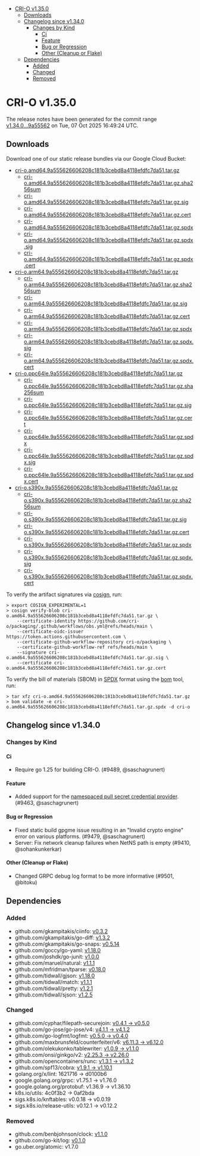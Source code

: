 - [CRI-O v1.35.0](#cri-o-v1350)
  - [Downloads](#downloads)
  - [Changelog since v1.34.0](#changelog-since-v1340)
    - [Changes by Kind](#changes-by-kind)
      - [Ci](#ci)
      - [Feature](#feature)
      - [Bug or Regression](#bug-or-regression)
      - [Other (Cleanup or Flake)](#other-cleanup-or-flake)
  - [Dependencies](#dependencies)
    - [Added](#added)
    - [Changed](#changed)
    - [Removed](#removed)

# CRI-O v1.35.0

The release notes have been generated for the commit range
[v1.34.0...9a55562](https://github.com/cri-o/cri-o/compare/v1.34.0...v1.35.0) on Tue, 07 Oct 2025 16:49:24 UTC.

## Downloads

Download one of our static release bundles via our Google Cloud Bucket:

- [cri-o.amd64.9a555626606208c181b3cebd8a4118efdfc7da51.tar.gz](https://storage.googleapis.com/cri-o/artifacts/cri-o.amd64.9a555626606208c181b3cebd8a4118efdfc7da51.tar.gz)
  - [cri-o.amd64.9a555626606208c181b3cebd8a4118efdfc7da51.tar.gz.sha256sum](https://storage.googleapis.com/cri-o/artifacts/cri-o.amd64.9a555626606208c181b3cebd8a4118efdfc7da51.tar.gz.sha256sum)
  - [cri-o.amd64.9a555626606208c181b3cebd8a4118efdfc7da51.tar.gz.sig](https://storage.googleapis.com/cri-o/artifacts/cri-o.amd64.9a555626606208c181b3cebd8a4118efdfc7da51.tar.gz.sig)
  - [cri-o.amd64.9a555626606208c181b3cebd8a4118efdfc7da51.tar.gz.cert](https://storage.googleapis.com/cri-o/artifacts/cri-o.amd64.9a555626606208c181b3cebd8a4118efdfc7da51.tar.gz.cert)
  - [cri-o.amd64.9a555626606208c181b3cebd8a4118efdfc7da51.tar.gz.spdx](https://storage.googleapis.com/cri-o/artifacts/cri-o.amd64.9a555626606208c181b3cebd8a4118efdfc7da51.tar.gz.spdx)
  - [cri-o.amd64.9a555626606208c181b3cebd8a4118efdfc7da51.tar.gz.spdx.sig](https://storage.googleapis.com/cri-o/artifacts/cri-o.amd64.9a555626606208c181b3cebd8a4118efdfc7da51.tar.gz.spdx.sig)
  - [cri-o.amd64.9a555626606208c181b3cebd8a4118efdfc7da51.tar.gz.spdx.cert](https://storage.googleapis.com/cri-o/artifacts/cri-o.amd64.9a555626606208c181b3cebd8a4118efdfc7da51.tar.gz.spdx.cert)
- [cri-o.arm64.9a555626606208c181b3cebd8a4118efdfc7da51.tar.gz](https://storage.googleapis.com/cri-o/artifacts/cri-o.arm64.9a555626606208c181b3cebd8a4118efdfc7da51.tar.gz)
  - [cri-o.arm64.9a555626606208c181b3cebd8a4118efdfc7da51.tar.gz.sha256sum](https://storage.googleapis.com/cri-o/artifacts/cri-o.arm64.9a555626606208c181b3cebd8a4118efdfc7da51.tar.gz.sha256sum)
  - [cri-o.arm64.9a555626606208c181b3cebd8a4118efdfc7da51.tar.gz.sig](https://storage.googleapis.com/cri-o/artifacts/cri-o.arm64.9a555626606208c181b3cebd8a4118efdfc7da51.tar.gz.sig)
  - [cri-o.arm64.9a555626606208c181b3cebd8a4118efdfc7da51.tar.gz.cert](https://storage.googleapis.com/cri-o/artifacts/cri-o.arm64.9a555626606208c181b3cebd8a4118efdfc7da51.tar.gz.cert)
  - [cri-o.arm64.9a555626606208c181b3cebd8a4118efdfc7da51.tar.gz.spdx](https://storage.googleapis.com/cri-o/artifacts/cri-o.arm64.9a555626606208c181b3cebd8a4118efdfc7da51.tar.gz.spdx)
  - [cri-o.arm64.9a555626606208c181b3cebd8a4118efdfc7da51.tar.gz.spdx.sig](https://storage.googleapis.com/cri-o/artifacts/cri-o.arm64.9a555626606208c181b3cebd8a4118efdfc7da51.tar.gz.spdx.sig)
  - [cri-o.arm64.9a555626606208c181b3cebd8a4118efdfc7da51.tar.gz.spdx.cert](https://storage.googleapis.com/cri-o/artifacts/cri-o.arm64.9a555626606208c181b3cebd8a4118efdfc7da51.tar.gz.spdx.cert)
- [cri-o.ppc64le.9a555626606208c181b3cebd8a4118efdfc7da51.tar.gz](https://storage.googleapis.com/cri-o/artifacts/cri-o.ppc64le.9a555626606208c181b3cebd8a4118efdfc7da51.tar.gz)
  - [cri-o.ppc64le.9a555626606208c181b3cebd8a4118efdfc7da51.tar.gz.sha256sum](https://storage.googleapis.com/cri-o/artifacts/cri-o.ppc64le.9a555626606208c181b3cebd8a4118efdfc7da51.tar.gz.sha256sum)
  - [cri-o.ppc64le.9a555626606208c181b3cebd8a4118efdfc7da51.tar.gz.sig](https://storage.googleapis.com/cri-o/artifacts/cri-o.ppc64le.9a555626606208c181b3cebd8a4118efdfc7da51.tar.gz.sig)
  - [cri-o.ppc64le.9a555626606208c181b3cebd8a4118efdfc7da51.tar.gz.cert](https://storage.googleapis.com/cri-o/artifacts/cri-o.ppc64le.9a555626606208c181b3cebd8a4118efdfc7da51.tar.gz.cert)
  - [cri-o.ppc64le.9a555626606208c181b3cebd8a4118efdfc7da51.tar.gz.spdx](https://storage.googleapis.com/cri-o/artifacts/cri-o.ppc64le.9a555626606208c181b3cebd8a4118efdfc7da51.tar.gz.spdx)
  - [cri-o.ppc64le.9a555626606208c181b3cebd8a4118efdfc7da51.tar.gz.spdx.sig](https://storage.googleapis.com/cri-o/artifacts/cri-o.ppc64le.9a555626606208c181b3cebd8a4118efdfc7da51.tar.gz.spdx.sig)
  - [cri-o.ppc64le.9a555626606208c181b3cebd8a4118efdfc7da51.tar.gz.spdx.cert](https://storage.googleapis.com/cri-o/artifacts/cri-o.ppc64le.9a555626606208c181b3cebd8a4118efdfc7da51.tar.gz.spdx.cert)
- [cri-o.s390x.9a555626606208c181b3cebd8a4118efdfc7da51.tar.gz](https://storage.googleapis.com/cri-o/artifacts/cri-o.s390x.9a555626606208c181b3cebd8a4118efdfc7da51.tar.gz)
  - [cri-o.s390x.9a555626606208c181b3cebd8a4118efdfc7da51.tar.gz.sha256sum](https://storage.googleapis.com/cri-o/artifacts/cri-o.s390x.9a555626606208c181b3cebd8a4118efdfc7da51.tar.gz.sha256sum)
  - [cri-o.s390x.9a555626606208c181b3cebd8a4118efdfc7da51.tar.gz.sig](https://storage.googleapis.com/cri-o/artifacts/cri-o.s390x.9a555626606208c181b3cebd8a4118efdfc7da51.tar.gz.sig)
  - [cri-o.s390x.9a555626606208c181b3cebd8a4118efdfc7da51.tar.gz.cert](https://storage.googleapis.com/cri-o/artifacts/cri-o.s390x.9a555626606208c181b3cebd8a4118efdfc7da51.tar.gz.cert)
  - [cri-o.s390x.9a555626606208c181b3cebd8a4118efdfc7da51.tar.gz.spdx](https://storage.googleapis.com/cri-o/artifacts/cri-o.s390x.9a555626606208c181b3cebd8a4118efdfc7da51.tar.gz.spdx)
  - [cri-o.s390x.9a555626606208c181b3cebd8a4118efdfc7da51.tar.gz.spdx.sig](https://storage.googleapis.com/cri-o/artifacts/cri-o.s390x.9a555626606208c181b3cebd8a4118efdfc7da51.tar.gz.spdx.sig)
  - [cri-o.s390x.9a555626606208c181b3cebd8a4118efdfc7da51.tar.gz.spdx.cert](https://storage.googleapis.com/cri-o/artifacts/cri-o.s390x.9a555626606208c181b3cebd8a4118efdfc7da51.tar.gz.spdx.cert)

To verify the artifact signatures via [cosign](https://github.com/sigstore/cosign), run:

```console
> export COSIGN_EXPERIMENTAL=1
> cosign verify-blob cri-o.amd64.9a555626606208c181b3cebd8a4118efdfc7da51.tar.gz \
    --certificate-identity https://github.com/cri-o/packaging/.github/workflows/obs.yml@refs/heads/main \
    --certificate-oidc-issuer https://token.actions.githubusercontent.com \
    --certificate-github-workflow-repository cri-o/packaging \
    --certificate-github-workflow-ref refs/heads/main \
    --signature cri-o.amd64.9a555626606208c181b3cebd8a4118efdfc7da51.tar.gz.sig \
    --certificate cri-o.amd64.9a555626606208c181b3cebd8a4118efdfc7da51.tar.gz.cert
```

To verify the bill of materials (SBOM) in [SPDX](https://spdx.org) format using the [bom](https://sigs.k8s.io/bom) tool, run:

```console
> tar xfz cri-o.amd64.9a555626606208c181b3cebd8a4118efdfc7da51.tar.gz
> bom validate -e cri-o.amd64.9a555626606208c181b3cebd8a4118efdfc7da51.tar.gz.spdx -d cri-o
```

## Changelog since v1.34.0

### Changes by Kind

#### Ci
 - Require go 1.25 for building CRI-O. (#9489, @saschagrunert)

#### Feature
 - Added support for the [namespaced pull secret credential provider](https://github.com/cri-o/credential-provider). (#9463, @saschagrunert)

#### Bug or Regression
 - Fixed static build gpgme issue resulting in an "Invalid crypto engine" error on various platforms. (#9479, @saschagrunert)
 - Server: Fix network cleanup failures when NetNS path is empty (#9410, @sohankunkerkar)

#### Other (Cleanup or Flake)
 - Changed GRPC debug log format to be more informative (#9501, @bitoku)

## Dependencies

### Added
- github.com/gkampitakis/ciinfo: [v0.3.2](https://github.com/gkampitakis/ciinfo/tree/v0.3.2)
- github.com/gkampitakis/go-diff: [v1.3.2](https://github.com/gkampitakis/go-diff/tree/v1.3.2)
- github.com/gkampitakis/go-snaps: [v0.5.14](https://github.com/gkampitakis/go-snaps/tree/v0.5.14)
- github.com/goccy/go-yaml: [v1.18.0](https://github.com/goccy/go-yaml/tree/v1.18.0)
- github.com/joshdk/go-junit: [v1.0.0](https://github.com/joshdk/go-junit/tree/v1.0.0)
- github.com/maruel/natural: [v1.1.1](https://github.com/maruel/natural/tree/v1.1.1)
- github.com/mfridman/tparse: [v0.18.0](https://github.com/mfridman/tparse/tree/v0.18.0)
- github.com/tidwall/gjson: [v1.18.0](https://github.com/tidwall/gjson/tree/v1.18.0)
- github.com/tidwall/match: [v1.1.1](https://github.com/tidwall/match/tree/v1.1.1)
- github.com/tidwall/pretty: [v1.2.1](https://github.com/tidwall/pretty/tree/v1.2.1)
- github.com/tidwall/sjson: [v1.2.5](https://github.com/tidwall/sjson/tree/v1.2.5)

### Changed
- github.com/cyphar/filepath-securejoin: [v0.4.1 → v0.5.0](https://github.com/cyphar/filepath-securejoin/compare/v0.4.1...v0.5.0)
- github.com/go-jose/go-jose/v4: [v4.1.1 → v4.1.2](https://github.com/go-jose/go-jose/compare/v4.1.1...v4.1.2)
- github.com/go-logfmt/logfmt: [v0.5.0 → v0.4.0](https://github.com/go-logfmt/logfmt/compare/v0.5.0...v0.4.0)
- github.com/maxbrunsfeld/counterfeiter/v6: [v6.11.3 → v6.12.0](https://github.com/maxbrunsfeld/counterfeiter/compare/v6.11.3...v6.12.0)
- github.com/olekukonko/tablewriter: [v1.0.9 → v1.1.0](https://github.com/olekukonko/tablewriter/compare/v1.0.9...v1.1.0)
- github.com/onsi/ginkgo/v2: [v2.25.3 → v2.26.0](https://github.com/onsi/ginkgo/compare/v2.25.3...v2.26.0)
- github.com/opencontainers/runc: [v1.3.1 → v1.3.2](https://github.com/opencontainers/runc/compare/v1.3.1...v1.3.2)
- github.com/spf13/cobra: [v1.9.1 → v1.10.1](https://github.com/spf13/cobra/compare/v1.9.1...v1.10.1)
- golang.org/x/lint: 1621716 → d0100b6
- google.golang.org/grpc: v1.75.1 → v1.76.0
- google.golang.org/protobuf: v1.36.9 → v1.36.10
- k8s.io/utils: 4c0f3b2 → 0af2bda
- sigs.k8s.io/knftables: v0.0.18 → v0.0.19
- sigs.k8s.io/release-utils: v0.12.1 → v0.12.2

### Removed
- github.com/benbjohnson/clock: [v1.1.0](https://github.com/benbjohnson/clock/tree/v1.1.0)
- github.com/go-kit/log: [v0.1.0](https://github.com/go-kit/log/tree/v0.1.0)
- go.uber.org/atomic: v1.7.0
